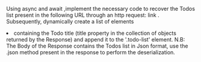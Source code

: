 Using async and await ,implement the necessary code to recover the Todos list present in the following URL through an http request: link . Subsequently, dynamically create a list of elements <li> containing the Todo title (title property in the collection of objects returned by the Response) and append it to the '.todo-list' element. N.B: The Body of the Response contains the Todos list in Json format, use the .json method present in the response to perform the deserialization.
